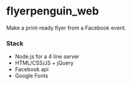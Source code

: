 flyerpenguin_web
================

Make a print-ready flyer from a Facebook event.

### Stack
 * Node.js for a 4 line server
 * HTML/CSS/JS + jQuery
 * Facebook api
 * Google Fonts
